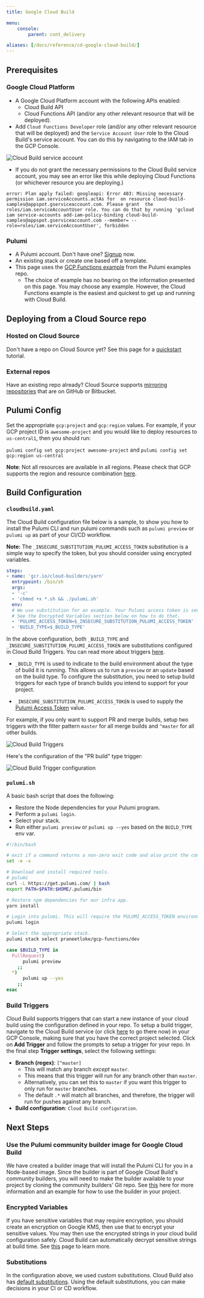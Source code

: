 ```yaml
---
title: Google Cloud Build

menu:
    console:
        parent: cont_delivery

aliases: [/docs/reference/cd-google-cloud-build/]
---
```


## Prerequisites

### Google Cloud Platform

- A Google Cloud Platform account with the following APIs enabled:
  - Cloud Build API
  - Cloud Functions API (and/or any other relevant resource that will be deployed).
- Add `Cloud Functions Developer` role (and/or any other relevant resource that will be deployed) and the `Service Account User` role to the Cloud Build's service account. You can do this by navigating to the IAM tab in the GCP Console.

![Cloud Build service account](/images/docs/reference/google-cloud-build/cloud-build-service-account.png)

  - If you do not grant the necessary permissions to the Cloud Build service account, you may see an error like this while deploying Cloud Functions (or whichever resource you are deploying.)

  ```
  error: Plan apply failed: googleapi: Error 403: Missing necessary permission iam.serviceAccounts.actAs for  on resource cloud-build-samples@appspot.gserviceaccount.com. Please grant  the roles/iam.serviceAccountUser role. You can do that by running 'gcloud iam service-accounts add-iam-policy-binding cloud-build-samples@appspot.gserviceaccount.com --member= --role=roles/iam.serviceAccountUser', forbidden
  ```

### Pulumi

- A Pulumi account. Don't have one? [Signup](https://app.pulumi.com/signup) now.
- An existing stack or create one based off a template.
- This page uses the [GCP Functions example](https://github.com/pulumi/examples/tree/master/gcp-ts-functions) from the Pulumi examples repo.
  - The choice of example has no bearing on the information presented on this page. You may choose any example. However, the Cloud Functions example is the easiest and quickest to get up and running with Cloud Build.

## Deploying from a Cloud Source repo

### Hosted on Cloud Source

Don't have a repo on Cloud Source yet? See this page for a [quickstart](https://cloud.google.com/source-repositories/docs/quickstart) tutorial.

### External repos

Have an existing repo already? Cloud Source supports [mirroring repositories](https://cloud.google.com/source-repositories/docs/mirroring-a-github-repository) that are on GitHub or Bitbucket.

## Pulumi Config

Set the appropriate `gcp:project` and `gcp:region` values. For example, if your GCP project ID is `awesome-project` and you would like to deploy resources to `us-central1`, then you should run:

`pulumi config set gcp:project awesome-project` and `pulumi config set gcp:region us-central`

**Note**: Not all resources are available in all regions. Please check that GCP supports the region and resource combination [here](https://cloud.google.com/about/locations/).

## Build Configuration

### `cloudbuild.yaml`

The Cloud Build configuration file below is a sample, to show you how to install the Pulumi CLI and run pulumi commands such as `pulumi preview` or `pulumi up` as part of your CI/CD workflow.

**Note:** The `_INSECURE_SUBSTITUTION_PULUMI_ACCESS_TOKEN` substitution is a simple way to specify the token, but you should consider using encrypted variables.

```yaml
steps:
- name: 'gcr.io/cloud-builders/yarn'
  entrypoint: /bin/sh
  args:
  - '-c'
  - 'chmod +x *.sh && ./pulumi.sh'
  env:
  # We use substitution for an example. Your Pulumi access token is sensitive and as such should be encrypted.
  # See the Encrypted Variables section below on how to do that.
  - 'PULUMI_ACCESS_TOKEN=$_INSECURE_SUBSTITUTION_PULUMI_ACCESS_TOKEN'
  - 'BUILD_TYPE=$_BUILD_TYPE'
```

In the above configuration, both `_BUILD_TYPE` and `_INSECURE_SUBSTITUTION_PULUMI_ACCESS_TOKEN` are substitutions configured in Cloud Build Triggers. You can read more about triggers [here](https://cloud.google.com/cloud-build/docs/running-builds/automate-builds).

* `_BUILD_TYPE` is used to indicate to the build environment about the type of build it is running. This allows us to run a `preview` or an `update` based on the build type. To configure the substitution, you need to setup build triggers for each type of branch builds you intend to support for your project.

* `_INSECURE_SUBSTITUTION_PULUMI_ACCESS_TOKEN` is used to supply the [Pulumi Access Token](https://app.pulumi.com/account/tokens) value.

For example, if you only want to support PR and merge builds, setup two triggers with the filter pattern `master` for all merge builds and `^master` for all other builds.

![Cloud Build Triggers](/images/docs/reference/google-cloud-build/cloud-build-triggers.png)

Here's the configuration of the "PR build" type trigger:

![Cloud Build Trigger configuration](/images/docs/reference/google-cloud-build/cloud-build-trigger-config.png)

### `pulumi.sh`

A basic bash script that does the following:

- Restore the Node dependencies for your Pulumi program.
- Perform a `pulumi login`.
- Select your stack.
- Run either `pulumi preview` or `pulumi up --yes` based on the `BUILD_TYPE` env var.

```bash
#!/bin/bash

# exit if a command returns a non-zero exit code and also print the commands and their args as they are executed.
set -e -x

# Download and install required tools.
# pulumi
curl -L https://get.pulumi.com/ | bash
export PATH=$PATH:$HOME/.pulumi/bin

# Restore npm dependencies for our infra app.
yarn install

# Login into pulumi. This will require the PULUMI_ACCESS_TOKEN environment variable.
pulumi login

# Select the appropriate stack.
pulumi stack select praneetloke/gcp-functions/dev

case $BUILD_TYPE in
  PullRequest)
      pulumi preview
    ;;
  *)
      pulumi up --yes
    ;;
esac
```

### Build Triggers

Cloud Build supports triggers that can start a new instance of your cloud build using the configuration defined in your repo.
To setup a build trigger, navigate to the Cloud Build service (or click [here](https://console.cloud.google.com/cloud-build/triggers) to go there now) in your GCP Console, making sure that you have the correct project selected.
Click on **Add Trigger** and follow the prompts to setup a trigger for your repo. In the final step **Trigger settings**, select the following settings:

- **Branch (regex)**: `[^master]`
  - This will match any branch _except_ `master`.
  - This means that this trigger will run for any branch other than `master`.
  - Alternatively, you can set this to `master` if you want this trigger to only run for `master` branches.
  - The default `.*` will match all branches, and therefore, the trigger will run for pushes against any branch.
- **Build configuration**: `Cloud Build configuration`.

## Next Steps

### Use the Pulumi community builder image for Google Cloud Build

We have created a builder image that will install the Pulumi CLI for you in a Node-based image. Since the builder is part of Google Cloud Build's community builders, you will need to make the builder available to your project by cloning the community builders' Git repo. See [this](https://github.com/GoogleCloudPlatform/cloud-builders-community/tree/master/pulumi) here for more information and an example for how to use the builder in your project.

### Encrypted Variables

If you have sensitive variables that may require encryption, you should create an encryption on Google KMS, then use that to encrypt your sensitive values. You may then use the encrypted strings in your cloud build configuration safely. Cloud Build can automatically decrypt sensitive strings at build time. See [this](https://cloud.google.com/cloud-build/docs/securing-builds/use-encrypted-secrets-credentials#using_the_encrypted_variable_in_build_requests) page to learn more.

### Substitutions

In the configuration above, we used custom substitutions. Cloud Build also has [default substitutions](https://cloud.google.com/cloud-build/docs/configuring-builds/substitute-variable-values). Using the default substitutions, you can make decisions in your CI or CD workflow.
